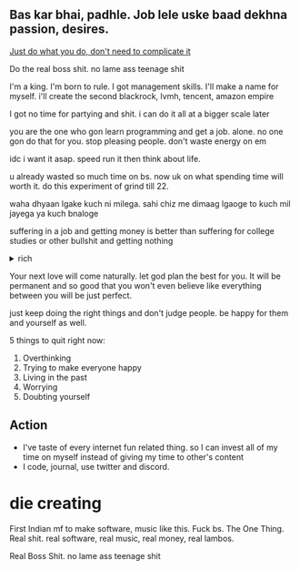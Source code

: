 ## Bas kar bhai, padhle. Job lele uske baad dekhna passion, desires.
[Just do what you do, don't need to complicate it](https://www.youtube.com/watch?v=oQhehGki5-Q)

Do the real boss shit. no lame ass teenage shit

I'm a king. I'm born to rule. I got management skills. I'll make a name for myself. i'll create the second blackrock, lvmh, tencent, amazon empire

I got no time for partying and shit. i can do it all at a bigger scale later

you are the one who gon learn programming and get a job. alone. no one gon do that for you. stop pleasing people. don't waste energy on em

idc i want it asap. speed run it then think about life.

u already wasted so much time on bs. now uk on what spending time will worth it. do this experiment of grind till 22.

waha dhyaan lgake kuch ni milega. sahi chiz me dimaag lgaoge to kuch mil jayega ya kuch bnaloge

suffering in a job and getting money is better than suffering for college studies or other bullshit and getting nothing 
<details>
<summary>rich</summary>
  
### Proper amount of work and proper amount of sleep. Lil Baby Hustle
  
### You gonna see better days bro don't giveup. 
  
### work hard af. practice ur focus whenever possible.
  
idc i want it asap. speed run it then think about wanna live or die.
  
### I don't stop. work and sleep.
  
Time is important fr man. use this 19th year with high intensity and efficiency. every hour counts. extract this year. don't worry about future.

itna hardwork karo ki sabki phat jaye bas by knowing the hardwork you do.

get a job, go to bangalore, start making music and be the first Indian programmer , english rapper with global level shit.

I wanna be the best indian english rapper. touching electronic, pluggnb, mumble, supertrap.
First rapper mastered rapping over redda type, supertrap beats.

give urself a chance till 24 and do whatever the fuck it takes to become successful. if u didn't reach the state u wanted, if things didn't go well even after that then kill yourself. till then do whatever it takes. sacrifices, habits, speed, decisions, fuck distractions etc. no lame ass social media shit. no wasting time on changing profile pictures and shit.

this time won't come back. use it wisely. thinking and doing right things. average person keep swiping their phone.

take care of your brain.
  

staying calm, humble, smiling more, talking less, doing more, staying calm, focused and quick is my speciality.

work on it until it makes you rich
<details>
<summary>The state</summary>
  
  - SRT, Lamborghini, Rolls Royce
  
  - Mansion in Jabalpur, bangalore, LA, Houston TX, Silicon valley
  
  - Running my own software company
  
  - Doing good in music career. 1M+ monthly listeners
  
  - Doing concerts
  
  - Iced out chains
  
  - travelled to japan, la, paris and more.
</details>
 
<details>
<summary>Talk is cheap</summary><br>
Talk less, do more. There is no point of talking.

People are insecure. they do good posts, stories on ig to make them feel that they are doing something and are better.

Like I was posting beats on ig, yt to make myself feel that I was doing something coz in reality I was insecure and had no solid foundation.

My insecurities: Coding skills, english and looks.
</details>

---

evrything in life can be variable but my one thing will be constant.

I don't wanna be in jabalpur. I wanna level up so hard. no shit around me. 

I know material shit means nothing. but i don't wanna just talk about being highly successful. I wanna be successful. idc imma grind like a demon till 24.

Just tell me what to finish. I start and do that. no lame ass comfort shit.

there is a way for everything. don't be lazy or play your mind to not to do it. atleast give it a try. it's better than wasting time on social media.

![Screenshot (84)](https://user-images.githubusercontent.com/59761032/169660826-2d1584ed-61d4-4aa3-8f97-00132f3533b9.png)

kuch bhi khrab ho jaye. kuch bhi chala jaye but apni life mat khrab kr lena

dusro se jitna kam expect kar sakte ho karo and zyada se zyada accept karo.

find reasons to live. not excuses to die.

I wanna be rich so that i can take my girl to [japan and travel the whole country](https://youtu.be/IuTDuvYr7f0). not just japan but so many diff cool countries.

finna put my bitch in my srt, do dougnuts and make her scream xD

I ain't gon run behind no bitch until I get rich. That's it. That's my rule. if any bitch really wants me then she'll get me anyhow.

Building a lifestyle is hard. getting a girl is easy. weak lazy people go for a girl


I don't know what the fuck you thought this was, ho, you don't got no money
  
Everything we do is real, we makin' some money, bitch, we don't got time to play ☔️

</details>


Your next love will come naturally. let god plan the best for you. It will be permanent and so good that you won't even believe like everything between you will be just perfect.

just keep doing the right things and don't judge people. be happy for them and yourself as well.

5 things to quit right now:

1. Overthinking
2. Trying to make everyone happy
3. Living in the past
4. Worrying
5. Doubting yourself

## Action

- I've taste of every internet fun related thing. so I can invest all of my time on myself instead of giving my time to other's content
- I code, journal, use twitter and discord.

# die creating
First Indian mf to make software, music like this. Fuck bs. The One Thing. Real shit. real software, real music, real money, real lambos.

Real Boss Shit. no lame ass teenage shit
